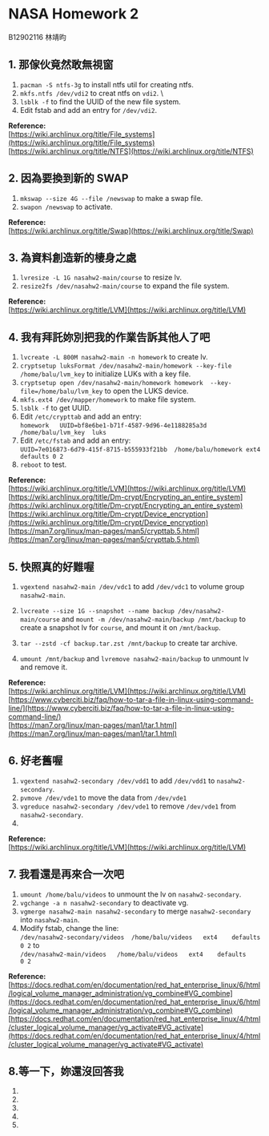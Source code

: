 # NASA Homework 2

B12902116 林靖昀

## 1. 那傢伙竟然敢無視窗  

1. `pacman -S ntfs-3g` to install ntfs util for creating ntfs.  
2. `mkfs.ntfs /dev/vdi2` to creat ntfs on `vdi2`.  \
3. `lsblk -f` to find the UUID of the new file system.  
3. Edit fstab and add an entry for `/dev/vdi2`.

**Reference:**  
[https://wiki.archlinux.org/title/File_systems](https://wiki.archlinux.org/title/File_systems)  
[https://wiki.archlinux.org/title/NTFS](https://wiki.archlinux.org/title/NTFS)  

## 2. 因為要換到新的 SWAP

1. `mkswap --size 4G --file /newswap` to make a swap file.  
2. `swapon /newswap` to activate.  

**Reference:**  
[https://wiki.archlinux.org/title/Swap](https://wiki.archlinux.org/title/Swap)  

## 3. 為資料創造新的棲身之處

1. `lvresize -L 1G nasahw2-main/course` to resize lv.
2. `resize2fs /dev/nasahw2-main/course` to expand the file system.

**Reference:**  
[https://wiki.archlinux.org/title/LVM](https://wiki.archlinux.org/title/LVM)  

## 4. 我有拜託妳別把我的作業告訴其他人了吧  

1. `lvcreate -L 800M nasahw2-main -n homework` to create lv.  
2. `cryptsetup luksFormat /dev/nasahw2-main/homework --key-file /home/balu/lvm_key` to initialize LUKs with a key file.  
3. `cryptsetup open /dev/nasahw2-main/homework homework  --key-file=/home/balu/lvm_key` to open the LUKS device.  
3. `mkfs.ext4 /dev/mapper/homework` to make file system.  
4. `lsblk -f` to get UUID.  
5. Edit `/etc/crypttab` and add an entry:  
    `homework 	UUID=bf8e6be1-b71f-4587-9d96-4e1188285a3d 	/home/balu/lvm_key	luks`  
6. Edit `/etc/fstab` and add an entry:  
    `UUID=7e016873-6d79-415f-8715-b555933f21bb  /home/balu/homework ext4    defaults 0 2`  
7. `reboot` to test.  


**Reference:**  
[https://wiki.archlinux.org/title/LVM](https://wiki.archlinux.org/title/LVM)  
[https://wiki.archlinux.org/title/Dm-crypt/Encrypting_an_entire_system](https://wiki.archlinux.org/title/Dm-crypt/Encrypting_an_entire_system)
[https://wiki.archlinux.org/title/Dm-crypt/Device_encryption](https://wiki.archlinux.org/title/Dm-crypt/Device_encryption)
[https://man7.org/linux/man-pages/man5/crypttab.5.html](https://man7.org/linux/man-pages/man5/crypttab.5.html)  

## 5. 快照真的好難喔

1. `vgextend nasahw2-main /dev/vdc1` to add `/dev/vdc1` to volume group `nasahw2-main`.  
2. `lvcreate --size 1G --snapshot --name backup /dev/nasahw2-main/course` and `mount -m /dev/nasahw2-main/backup /mnt/backup` to create a snapshot lv for `course`, and mount it on `/mnt/backup`.  
    
3. `tar --zstd -cf backup.tar.zst /mnt/backup` to create tar archive.  
4. `umount /mnt/backup` and `lvremove nasahw2-main/backup` to unmount lv and remove it.  

**Reference:**  
[https://wiki.archlinux.org/title/LVM](https://wiki.archlinux.org/title/LVM)  
[https://www.cyberciti.biz/faq/how-to-tar-a-file-in-linux-using-command-line/](https://www.cyberciti.biz/faq/how-to-tar-a-file-in-linux-using-command-line/)  
[https://man7.org/linux/man-pages/man1/tar.1.html](https://man7.org/linux/man-pages/man1/tar.1.html)  

## 6. 好老舊喔  

1. `vgextend nasahw2-secondary /dev/vdd1` to add `/dev/vdd1` to `nasahw2-secondary`.  
2. `pvmove /dev/vde1` to move the data from `/dev/vde1`
3. `vgreduce nasahw2-secondary /dev/vde1` to remove `/dev/vde1` from `nasahw2-secondary`.  
4. 

**Reference:**  
[https://wiki.archlinux.org/title/LVM](https://wiki.archlinux.org/title/LVM)  

## 7. 我看還是再來合一次吧  

1. `umount /home/balu/videos` to unmount the lv on `nasahw2-secondary`.  
1. `vgchange -a n nasahw2-secondary` to deactivate vg.  
2. `vgmerge nasahw2-main nasahw2-secondary` to merge `nasahw2-secondary` into `nasahw2-main`.  
3. Modify fstab, change the line:  
    `/dev/nasahw2-secondary/videos	/home/balu/videos	ext4	defaults	0 2` to  
    `/dev/nasahw2-main/videos	/home/balu/videos	ext4	defaults	0 2`

**Reference:**  
[https://docs.redhat.com/en/documentation/red_hat_enterprise_linux/6/html/logical_volume_manager_administration/vg_combine#VG_combine](https://docs.redhat.com/en/documentation/red_hat_enterprise_linux/6/html/logical_volume_manager_administration/vg_combine#VG_combine)  
[https://docs.redhat.com/en/documentation/red_hat_enterprise_linux/4/html/cluster_logical_volume_manager/vg_activate#VG_activate](https://docs.redhat.com/en/documentation/red_hat_enterprise_linux/4/html/cluster_logical_volume_manager/vg_activate#VG_activate)

## 8.等一下，妳還沒回答我  

1. 
2. 
3. 
4. 
5. 
